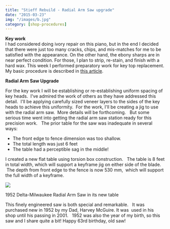 ```yaml
---
title: "Stieff Rebuild - Radial Arm Saw upgrade"
date: "2015-03-23"
img: "/images/b.jpg"
category: [shop-procedures]
---
```


**Key work**  
I had considered doing ivory repair on this piano, but in the end I decided that there were just too many cracks, chips, and mis-matches for me to be satisfied with the appearance. On the other hand, the ebony sharps are in near perfect condition. For those, I plan to strip, re-stain, and finish with a hard wax. This week I performed preparatory work for key top replacement. My basic procedure is described in [this article](/current-work/2011/02/24/keytop-replacement-presentation/).

**Radial Arm Saw Upgrade**

For the key work I will be establishing or re-establishing uniform spacing of key heads.  I've admired the work of others as they have addressed this detail.  I'll be applying carefully sized veneer layers to the sides of the key heads to achieve this uniformity.  For the work, I'll be creating a jig to use with the radial arm saw.  More details will be forthcoming.   But some serious time went into getting the radial arm saw station ready for this precision work.   The prior table for the saw was inadequate in several ways:

- The front edge to fence dimension was too shallow.
- The total length was just 6 feet
- The table had a perceptible sag in the middle!

I created a new flat table using torsion box construction.   The table is 8 feet in total width, which will support a keyframe jig on either side of the blade.  The depth from front edge to the fence is now 530 mm,  which will support the full width of a keyframe.  

![](https://www.mcguirepiano.com/wp-content/uploads/2020/10/b-1024x576.jpg?v=1601519182)

1952 Delta-Milwaukee Radial Arm Saw in its new table

This finely engineered saw is both special and remarkable.   It was purchased new in 1952 by my Dad, Harvey McGuire. It was  used in his shop until his passing in 2001.   1952 was also the year of my birth, so this saw and I share quite a bit! Happy 63rd birthday, old saw!
